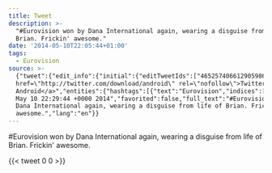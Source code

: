 ```yaml
---
title: Tweet
description: >-
  "#Eurovision won by Dana International again, wearing a disguise from life of
  Brian. Frickin' awesome."
date: '2014-05-10T22:05:44+01:00'
tags:
  - Eurovision
source: >-
  {"tweet":{"edit_info":{"initial":{"editTweetIds":["465257406612905986"],"editableUntil":"2014-05-10T23:29:44.458Z","editsRemaining":"5","isEditEligible":true}},"retweeted":false,"source":"<a
  href=\"http://twitter.com/download/android\" rel=\"nofollow\">Twitter for
  Android</a>","entities":{"hashtags":[{"text":"Eurovision","indices":["0","11"]}],"symbols":[],"user_mentions":[],"urls":[]},"display_text_range":["0","101"],"favorite_count":"0","id_str":"465257406612905986","truncated":false,"retweet_count":"0","id":"465257406612905986","created_at":"Sat
  May 10 22:29:44 +0000 2014","favorited":false,"full_text":"#Eurovision won by
  Dana International again, wearing a disguise from life of Brian. Frickin'
  awesome.","lang":"en"}}
---
```

#Eurovision won by Dana International again, wearing a disguise from life of Brian. Frickin' awesome.
    
{{< tweet 0 0 >}}
    
